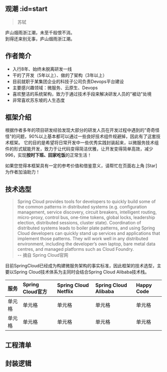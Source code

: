 ## 观潮 :id=start
> 苏轼

庐山烟雨浙江潮，未至千般恨不消。<br/>
到得还来别无事，庐山烟雨浙江潮。

## 作者简介
- 入行8年、始终未脱离研发一线
- 干的了开发（5年以上）、做的了架构（3年以上）
- 目前就职于某集团企业的科技子公司负责Devops平台建设
- 主要感兴趣领域：微服务、云原生、Devops
- 喜欢整洁的系统架构，致力于通过技术手段来解决研发人员的"被动"处境
- 非常喜欢苏东坡的人生态度

## 框架介绍
根据作者多年的项目研发经验发现大部分的研发人员在开发过程中遇到的"奇奇怪怪"的问题，90%以上基本都可以通过一些良好技术组件规避掉，因此有了这套技术框架。
它的目的是希望将日常开发中一些优秀实践封装起来，以微服务技术组件的形式赋能开发，致力于让代码变得简洁优雅，让开发变得简单高效，减少996，实现**按时下班、回家吃饭**的正常生活！

如果您觉得本框架具有一定的参考价值和借鉴意义，请帮忙在页面右上角 [Star] 为作者加油助力！

## 技术选型

>Spring Cloud provides tools for developers to quickly build some of the common patterns in distributed systems (e.g. configuration management, service discovery, circuit breakers, intelligent routing, micro-proxy, control bus, one-time tokens, global locks, leadership election, distributed sessions, cluster state). Coordination of distributed systems leads to boiler plate patterns, and using Spring Cloud developers can quickly stand up services and applications that implement those patterns. They will work well in any distributed environment, including the developer’s own laptop, bare metal data centres, and managed platforms such as Cloud Foundry.	
-- 摘自 Spring Cloud官网

目前SpringCloud已经成为构建微服务架构的事实标准，因此框架的技术选型，主要以Spring Cloud技术体系为主同时会结合Spring Cloud Alibaba技术栈。

|  服务   | Spring Cloud官方  | Spring Cloud Netflix  | Spring Cloud Alibaba  | Happy Code  |
|:----|:----|:----|:----|:----  |
| 单元格  | 单元格 | 单元格 | 单元格 | 单元格 | 
| 单元格  | 单元格 | 单元格 | 单元格 | 单元格 | 

## 工程清单


## 封装逻辑


